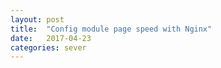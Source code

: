 ```yaml
---
layout: post
title:  "Config module page speed with Nginx"
date:   2017-04-23
categories: sever
---
```



[jekyll]:      http://jekyllrb.com
[jekyll-gh]:   https://github.com/jekyll/jekyll
[jekyll-help]: https://github.com/jekyll/jekyll-help